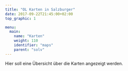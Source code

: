 ```yaml
---
title: "OL Karten in Salzburger"
date: 2017-09-22T21:45:00+02:00
top_graphic: 1

menu:
  main:
    name: "Karten"
    weight: 110
    identifier: "maps"
    parent: "solv"
---
```


Hier soll eine Übersicht über die Karten angezeigt werden.
